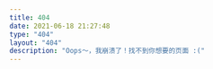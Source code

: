 ```yaml
---
title: 404
date: 2021-06-18 21:27:48
type: "404"
layout: "404"
description: "Oops～，我崩溃了！找不到你想要的页面 :("
---
```

